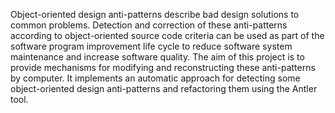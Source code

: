 Object-oriented design anti-patterns describe bad design solutions to common problems. Detection and correction of these anti-patterns according to object-oriented source code criteria can be used as part of the software program improvement life cycle to reduce software system maintenance and increase software quality. The aim of this project is to provide mechanisms for modifying and reconstructing these anti-patterns by computer.
It implements an automatic approach for detecting some object-oriented design anti-patterns and refactoring them using the Antler tool.
